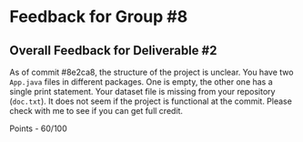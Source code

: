 # Feedback for Group #8

## Overall Feedback for Deliverable #2

As of commit #8e2ca8, the structure of the project is unclear. You have two `App.java` files in different packages. One is empty, the other one has a single print statement. Your dataset file is missing from your repository (`doc.txt`). It does not seem if the project is functional at the commit. Please check with me to see if you can get full credit.

Points - 60/100
